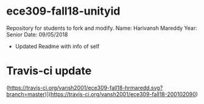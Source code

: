 # ece309-fall18-unityid
Repository for students to fork and modify.
Name: Harivansh Mareddy
Year: Senior
Date: 09/05/2018

* Updated Readme with info of self

# Travis-ci  update
(https://travis-ci.org/vansh2001/ece309-fall18-hrmaredd.svg?branch=master)](https://travis-ci.org/vansh2001/ece309-fall18-200102090)


